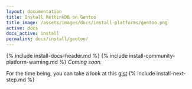 ```yaml
---
layout: documentation
title: Install RethinkDB on Gentoo
title_image: /assets/images/docs/install-platforms/gentoo.png
active: docs
docs_active: install
permalink: docs/install/gentoo/
---
```

{% include install-docs-header.md %}
{% include install-community-platform-warning.md %}
*Coming soon.*

For the time being, you can take a look at this [gist](https://github.com/njlg/gentoo-overlay/blob/master/dev-db/rethinkdb/rethinkdb-1.4.5.ebuild)
{% include install-next-step.md %}
